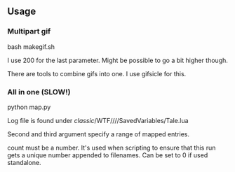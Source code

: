 ## Usage

### Multipart gif
bash makegif.sh <Log file> <Number of entries to map> <Number of entries per gif>

I use 200 for the last parameter. Might be possible to go a bit higher though.

There are tools to combine gifs into one. I use gifsicle for this.

### All in one (SLOW!)
python map.py <Log file> <number of first entry> <number of last entry> <count>

Log file is found under _classic_/WTF/<Account>/<Realm>/<Character>/SavedVariables/Tale.lua

Second and third argument specify a range of mapped entries.

count must be a number. It's used when scripting to ensure that this run gets a unique number appended to filenames. Can be set to 0 if used standalone.

